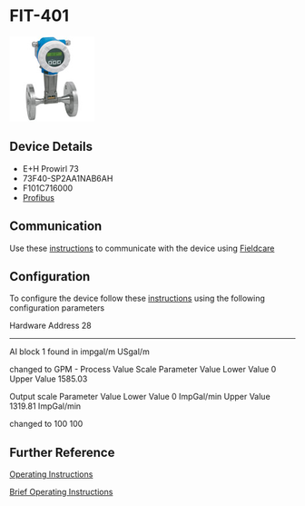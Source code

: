 # FIT-401

![](../images/device_images/prowirl_73.jpg)

## Device Details
+ E+H Prowirl 73
+ 73F40-SP2AA1NAB6AH
+ F101C716000
+ [Profibus](../protocols/profibus.md)

## Communication
Use these [instructions](../protocols/profibus/connection_run_4.md) to communicate with the device using [Fieldcare](../fieldcare/fieldcare.md)

## Configuration
To configure the device follow these [instructions](../commissioning_instructions/prowirl_73_profibus.md) using the following configuration parameters

Hardware Address		28


*****

AI block 1 found in impgal/m USgal/m

changed to GPM -
Process Value Scale
Parameter Value
Lower Value 0
Upper Value 1585.03

Output scale
Parameter Value
Lower Value 0 ImpGal/min
Upper Value 1319.81 ImpGal/min

changed to 100 100

## Further Reference
[Operating Instructions](../manuals/prowirl_73_operating_profibus.pdf)

[Brief Operating Instructions](../manuals/prowirl_73_brief_profibus.pdf)